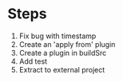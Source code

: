 # Steps
1. Fix bug with timestamp
2. Create an 'apply from' plugin
3. Create a plugin in buildSrc
4. Add test
5. Extract to external project
